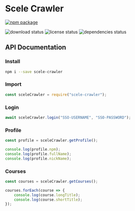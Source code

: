 # Scele Crawler

[![npm package](https://nodei.co/npm/scele-crawler.png?downloads=true&downloadRank=true&stars=true)](https://www.npmjs.com/package/scele-crawler)

![download status](https://img.shields.io/npm/dt/scele-crawler.svg?style=flat-square)
![license status](https://img.shields.io/npm/l/scele-crawler.svg?style=flat-square)
![dependencies status](https://img.shields.io/david/scele-crawler/scele-crawler.svg?style=flat-square)

## API Documentation

### Install
```bash
npm i --save scele-crawler
```

### Import
```js
const sceleCrawler = require("scele-crawler");
```

### Login
```js
await sceleCrawler.login("SSO-USERNAME", "SSO-PASSWORD");
```

### Profile
```js
const profile = sceleCrawler.getProfile();

console.log(profile.npm);
console.log(profile.fullName);
console.log(profile.nickName);
```

### Courses
```js
const courses = sceleCrawler.getCourses();

courses.forEach(course => {
    console.log(course.longTitle);
    console.log(course.shortTitle);
});
```